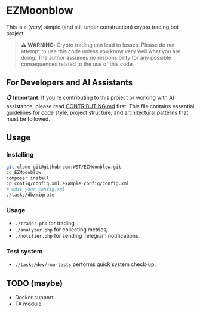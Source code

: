 # EZMoonblow

This is a (very) simple (and still under construction) crypto trading bot project.

> **⚠️ WARNING:** Crypto trading  can lead to losses. Please do not attempt to use this code unless you know very well what you are doing. The author assumes no responsibility for any possible consequences related to the use of this code. 

## For Developers and AI Assistants

**📋 Important**: If you're contributing to this project or working with AI assistance, please read [CONTRIBUTING.md](CONTRIBUTING.md) first. This file contains essential guidelines for code style, project structure, and architectural patterns that must be followed.

## Usage

### Installing

```bash
git clone git@github.com:WST/EZMoonblow.git
cd EZMoonblow
composer install
cp config/config.xml.example config/config.xml
# edit your config.xml
./tasks/db/migrate
```

### Usage

* `./trader.php` for trading,
* `./analyzer.php` for collecting metrics,
* `./notifier.php` for sending Telegram notifications.

### Test system
* `./tasks/dev/run-tests` performs quick system check-up.

## TODO (maybe)

* Docker support
* TA module